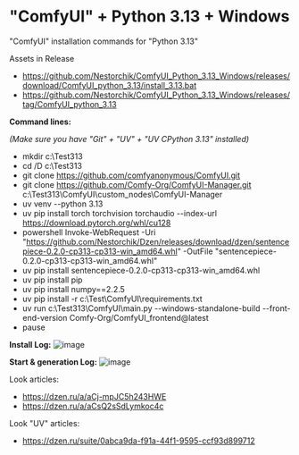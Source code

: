 # "ComfyUI" + Python 3.13 + Windows
"ComfyUI" installation commands for "Python 3.13" 

Assets in Release 
- https://github.com/Nestorchik/ComfyUI_Python_3.13_Windows/releases/download/ComfyUI_python_3.13/install_3.13.bat
- https://github.com/Nestorchik/ComfyUI_Python_3.13_Windows/releases/tag/ComfyUI_python_3.13

**Command lines:**

_(Make sure you have "Git" + "UV" + "UV CPython 3.13" installed)_

- mkdir c:\Test313
- cd /D c:\Test313
- git clone https://github.com/comfyanonymous/ComfyUI.git
- git clone https://github.com/Comfy-Org/ComfyUI-Manager.git c:\Test313\ComfyUI\custom_nodes\ComfyUI-Manager
- uv venv --python 3.13
- uv pip install torch torchvision torchaudio --index-url https://download.pytorch.org/whl/cu128
- powershell Invoke-WebRequest -Uri "https://github.com/Nestorchik/Dzen/releases/download/dzen/sentencepiece-0.2.0-cp313-cp313-win_amd64.whl" -OutFile "sentencepiece-0.2.0-cp313-cp313-win_amd64.whl"
- uv pip install sentencepiece-0.2.0-cp313-cp313-win_amd64.whl
- uv pip install pip
- uv pip install numpy==2.2.5
- uv pip install -r c:\Test\ComfyUI\requirements.txt
- uv run c:\Test313\ComfyUI\main.py --windows-standalone-build --front-end-version Comfy-Org/ComfyUI_frontend@latest
- pause

**Install Log:**
![image](https://github.com/user-attachments/assets/49de38fe-ee25-4712-b40e-8f6ad59a48fa)

**Start & generation Log:**
![image](https://github.com/user-attachments/assets/72ff39a5-5a18-43e5-bda3-73223e2d1320)

Look articles:
- https://dzen.ru/a/aCj-mpJC5h243HWE
- https://dzen.ru/a/aCsQ2sSdLymkoc4c

Look "UV" articles:
- https://dzen.ru/suite/0abca9da-f91a-44f1-9595-ccf93d899712


